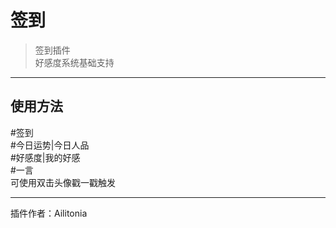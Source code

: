 # 签到
> 签到插件<br/>
> 好感度系统基础支持

---
## 使用方法
\#签到<br/>
\#今日运势|今日人品<br/>
\#好感度|我的好感<br/>
\#一言<br/>
可使用双击头像戳一戳触发

---
插件作者：Ailitonia